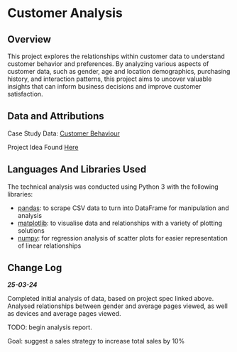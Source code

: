 # Customer Analysis

## Overview
This project explores the relationships within customer data to understand customer behavior and preferences. By analyzing various aspects of customer data, such as gender, age and location demographics, purchasing history, and interaction patterns, this project aims to uncover valuable insights that can inform business decisions and improve customer satisfaction.

## Data and Attributions
Case Study Data: [Customer Behaviour](https://statso.io/customer-behaviour-case-study/)

Project Idea Found [Here](https://thecleverprogrammer.com/2023/11/06/customer-behaviour-analysis-using-python/)

## Languages And Libraries Used
The technical analysis was conducted using Python 3 with the following libraries:
- [pandas](https://pandas.pydata.org/): to scrape CSV data to turn into DataFrame for manipulation and analysis
- [matplotlib](https://matplotlib.org/): to visualise data and relationships with a variety of plotting solutions
- [numpy](https://numpy.org/): for regression analysis of scatter plots for easier representation of linear relationships

## Change Log
***25-03-24***

Completed initial analysis of data, based on project spec linked above. Analysed relationships between gender and average pages viewed, as well as devices and average pages viewed.

TODO: begin analysis report.

Goal: suggest a sales strategy to increase total sales by 10%